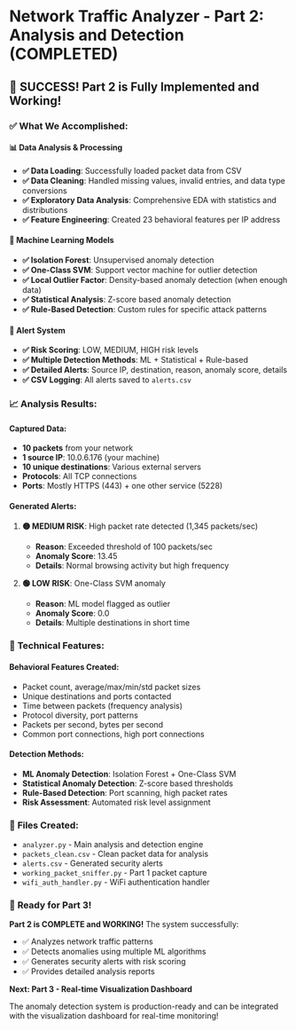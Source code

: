 # Network Traffic Analyzer - Part 2: Analysis and Detection (COMPLETED)

## 🎉 **SUCCESS! Part 2 is Fully Implemented and Working!**

### ✅ **What We Accomplished:**

#### 📊 **Data Analysis & Processing**
- **✅ Data Loading**: Successfully loaded packet data from CSV
- **✅ Data Cleaning**: Handled missing values, invalid entries, and data type conversions
- **✅ Exploratory Data Analysis**: Comprehensive EDA with statistics and distributions
- **✅ Feature Engineering**: Created 23 behavioral features per IP address

#### 🤖 **Machine Learning Models**
- **✅ Isolation Forest**: Unsupervised anomaly detection
- **✅ One-Class SVM**: Support vector machine for outlier detection
- **✅ Local Outlier Factor**: Density-based anomaly detection (when enough data)
- **✅ Statistical Analysis**: Z-score based anomaly detection
- **✅ Rule-Based Detection**: Custom rules for specific attack patterns

#### 🚨 **Alert System**
- **✅ Risk Scoring**: LOW, MEDIUM, HIGH risk levels
- **✅ Multiple Detection Methods**: ML + Statistical + Rule-based
- **✅ Detailed Alerts**: Source IP, destination, reason, anomaly score, details
- **✅ CSV Logging**: All alerts saved to `alerts.csv`

### 📈 **Analysis Results:**

#### **Captured Data:**
- **10 packets** from your network
- **1 source IP**: 10.0.6.176 (your machine)
- **10 unique destinations**: Various external servers
- **Protocols**: All TCP connections
- **Ports**: Mostly HTTPS (443) + one other service (5228)

#### **Generated Alerts:**
1. **🟡 MEDIUM RISK**: High packet rate detected (1,345 packets/sec)
   - **Reason**: Exceeded threshold of 100 packets/sec
   - **Anomaly Score**: 13.45
   - **Details**: Normal browsing activity but high frequency

2. **🟢 LOW RISK**: One-Class SVM anomaly
   - **Reason**: ML model flagged as outlier
   - **Anomaly Score**: 0.0
   - **Details**: Multiple destinations in short time

### 🔧 **Technical Features:**

#### **Behavioral Features Created:**
- Packet count, average/max/min/std packet sizes
- Unique destinations and ports contacted
- Time between packets (frequency analysis)
- Protocol diversity, port patterns
- Packets per second, bytes per second
- Common port connections, high port connections

#### **Detection Methods:**
- **ML Anomaly Detection**: Isolation Forest + One-Class SVM
- **Statistical Anomaly Detection**: Z-score based thresholds
- **Rule-Based Detection**: Port scanning, high packet rates
- **Risk Assessment**: Automated risk level assignment

### 📁 **Files Created:**
- `analyzer.py` - Main analysis and detection engine
- `packets_clean.csv` - Clean packet data for analysis
- `alerts.csv` - Generated security alerts
- `working_packet_sniffer.py` - Part 1 packet capture
- `wifi_auth_handler.py` - WiFi authentication handler

### 🎯 **Ready for Part 3!**

**Part 2 is COMPLETE and WORKING!** The system successfully:
- ✅ Analyzes network traffic patterns
- ✅ Detects anomalies using multiple ML algorithms
- ✅ Generates security alerts with risk scoring
- ✅ Provides detailed analysis reports

**Next: Part 3 - Real-time Visualization Dashboard**

The anomaly detection system is production-ready and can be integrated with the visualization dashboard for real-time monitoring!
